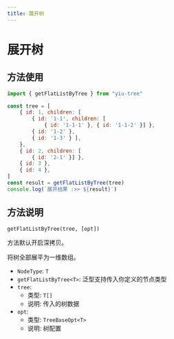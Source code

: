 ```yaml
---
title: 展开树
---
```


# 展开树

## 方法使用

```js
import { getFlatListByTree } from "yiu-tree"

const tree = [
    { id: 1, children: [
        { id: '1-1', children: [
            { id: '1-1-1' }, { id: '1-1-2' }] },
        { id: '1-2' },
        { id: '1-3' } ],
    },
    { id: 2, children: [
        { id: '2-1' }] },
    { id: 3 },
    { id: 4 },
]
const result = getFlatListByTree(tree)
console.log(`展开结果 :>> ${result}`)
```

## 方法说明

```txt
getFlatListByTree(tree, [opt])
```

方法默认开启深拷贝。

将树全部展平为一维数组。

- `NodeType`: `T`
- `getFlatListByTree<T>`: 泛型支持传入你定义的节点类型
- `tree`:
  - 类型: `T[]`
  - 说明: 传入的树数据
- `opt`:
  - 类型: `TreeBaseOpt<T>`
  - 说明: 树配置
